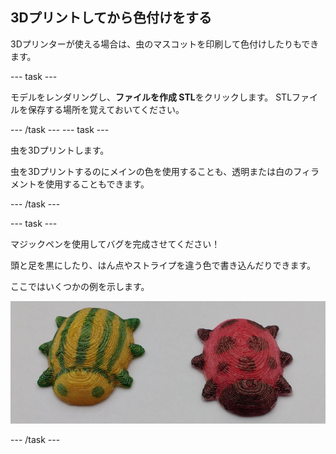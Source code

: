 ## 3Dプリントしてから色付けをする

3Dプリンターが使える場合は、虫のマスコットを印刷して色付けしたりもできます。

--- task ---

モデルをレンダリングし、**ファイルを作成 STL**をクリックします。 STLファイルを保存する場所を覚えておいてください。

--- /task --- --- task ---

虫を3Dプリントします。

虫を3Dプリントするのにメインの色を使用することも、透明または白のフィラメントを使用することもできます。

--- /task ---

--- task ---

マジックペンを使用してバグを完成させてください！

頭と足を黒にしたり、はん点やストライプを違う色で書き込んだりできます。

ここではいくつかの例を示します。

![スクリーンショット](images/bug-decorated.png)

--- /task ---

 




  

